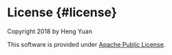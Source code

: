 License {#license}
=======

Copyright 2018 by Heng Yuan

This software is provided under
[Apache Public License](https://www.apache.org/licenses/LICENSE-2.0.html).
